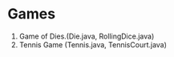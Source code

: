 # Games

1) Game of Dies.(Die.java, RollingDice.java)
2) Tennis Game (Tennis.java, TennisCourt.java) 
